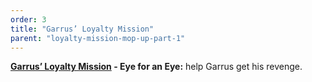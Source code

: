 ```yaml
---
order: 3
title: "Garrus’ Loyalty Mission"
parent: "loyalty-mission-mop-up-part-1"
--- 
```


**[Garrus’ Loyalty Mission](https://www.rpgsite.net/feature/11111-mass-effect-2-loyalty-missions-consequences-how-to-gain-loyalty-resolve-conflicts#garrus-loyalty-mission) - Eye for an Eye:** help Garrus get his revenge.
